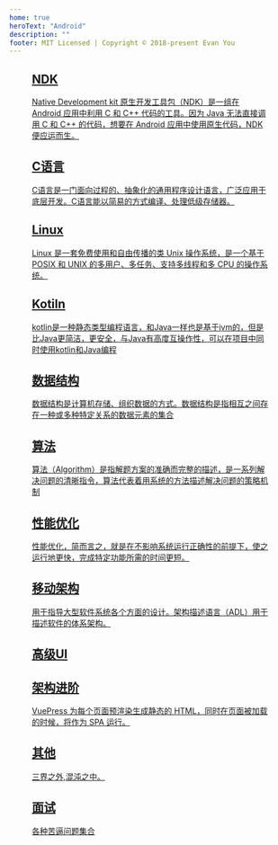 ```yaml
---
home: true
heroText: "Android"
description: ""
footer: MIT Licensed | Copyright © 2018-present Evan You
---
```

<figure class="third">
    <div class="features">
        <div class="feature">
          <a href="http://www.baidu.com" >
            <h2>NDK</h2>
            <p>Native Development kit
原生开发工具包（NDK）是一组在 Android 应用中利用 C 和 C++ 代码的工具。因为 Java 无法直接调用 C 和 C++ 的代码，想要在 Android 应用中使用原生代码，NDK 便应运而生。</p>
          </a>
        </div>
        <div class="feature">
          <a href="http://www.baidu.com" >
            <h2>C语言</h2>
            <p>C语言是一门面向过程的、抽象化的通用程序设计语言，广泛应用于底层开发。C语言能以简易的方式编译、处理低级存储器。</p>
          </a>
        </div>
         <div class="feature">
          <a href="http://www.baidu.com" >
            <h2>Linux</h2>
            <p>Linux 是一套免费使用和自由传播的类 Unix 操作系统，是一个基于 POSIX 和 UNIX 的多用户、多任务、支持多线程和多 CPU 的操作系统。</p>
          </a>
        </div>
        <div class="feature">
          <a href="http://www.baidu.com" >
            <h2>Kotiln</h2>
            <p>kotlin是一种静态类型编程语言，和Java一样也是基于jvm的，但是比Java更简洁，更安全，与Java有高度互操作性，可以在项目中同时使用kotlin和Java编程</p>
          </a>
        </div>
         <div class="feature">
          <a href="http://www.baidu.com" >
            <h2>数据结构</h2>
            <p>数据结构是计算机存储、组织数据的方式。数据结构是指相互之间存在一种或多种特定关系的数据元素的集合</p>
          </a>
        </div>
         <div class="feature">
          <a href="http://www.baidu.com" >
            <h2>算法</h2>
            <p>算法（Algorithm）是指解题方案的准确而完整的描述，是一系列解决问题的清晰指令，算法代表着用系统的方法描述解决问题的策略机制</p>
          </a>
        </div>
         <div class="feature">
          <a href="http://www.baidu.com" >
            <h2>性能优化</h2>
            <p>性能优化，简而言之，就是在不影响系统运行正确性的前提下，使之运行地更快，完成特定功能所需的时间更短。</p>
          </a>
        </div>
         <div class="feature">
          <a href="http://www.baidu.com" >
            <h2>移动架构</h2>
            <p>用于指导大型软件系统各个方面的设计。架构描述语言（ADL）用于描述软件的体系架构。</p>
          </a>
        </div>
        <div class="feature">
          <a href="http://www.baidu.com" >
            <h2>高级UI</h2>
            <p></p>
          </a>
        </div>
        <div class="feature">
          <a href="http://www.baidu.com" >
            <h2>架构进阶</h2>
            <p>VuePress 为每个页面预渲染生成静态的 HTML，同时在页面被加载的时候，将作为 SPA 运行。</p>
          </a>
        </div>
        <div class="feature">
          <a href="http://www.baidu.com" >
            <h2>其他</h2>
            <p>三界之外,混沌之中。</p>
          </a>
        </div>
        <div class="feature">
          <a href="http://www.baidu.com" >
            <h2>面试</h2>
            <p>各种苦逼问题集合</p>
          </a>
        </div>
    </div>
</figure>